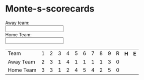  # Monte-s-scorecards
<!doctype html>  
<html lang="en">
<form>
    Away team:<br/>
    <input type="text">
    <br/>
    Home Team:<br/>
    <input type="text"> 
</form>   
 <table>
  <tr>  
   <td>Team</td>
   <td>1</td>
   <td>2</td>
   <td>3</td>
   <td>4</td>
   <td>5</td>
   <td>6</td>
   <td>7</td>
   <td>8</td>
   <td>9</td>
   <td>R</td>
   <th colspan="3">H</th>
   <th colspan="3">E</th>
  </tr>
   <tr>
   <td>Away Team</td>
   <td>2</td>
   <td>3</td>
   <td>1</td>
   <td>4</td>
   <td>1</td>
   <td>1</td>
   <td>1</td>
   <td>1</td>
   <td>3</td>
   <td>0</td>
   <td colspan="3"></td>
   <td colspan="3"></td>
   </tr>
     <tr>
   <td>Home Team</td>
   <td>3</td>
   <td>3</td>
   <td>1</td>
   <td>2</td>
   <td>4</td>
   <td>5</td>
   <td>4</td>
   <td>2</td>
   <td>5</td>
   <td>0</td>
   <td colspan="3"></td>
   <td colspan="3"></td>
   </tr>
 </table>
</html>

